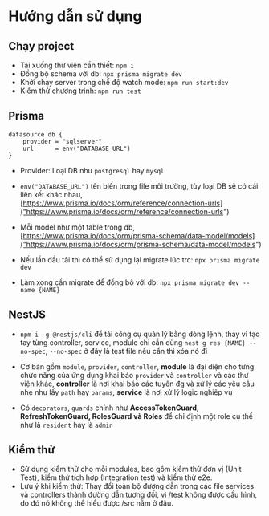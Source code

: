 # Hướng dẫn sử dụng

## Chạy project

- Tải xuống thư viện cần thiết: `npm i`
- Đồng bộ schema với db: `npx prisma migrate dev`
- Khởi chạy server trong chế độ watch mode: `npm run start:dev`
- Kiểm thử chương trình: `npm run test`

## Prisma

```
datasource db {
    provider = "sqlserver"
    url      = env("DATABASE_URL")
}
```

- Provider: Loại DB như `postgresql` hay `mysql`
- `env("DATABASE_URL")` tên biến trong file môi trường, tùy loại DB sẽ có cái liên kết khác nhau, [https://www.prisma.io/docs/orm/reference/connection-urls]("https://www.prisma.io/docs/orm/reference/connection-urls")

- Mỗi model như một table trong db, [https://www.prisma.io/docs/orm/prisma-schema/data-model/models]("https://www.prisma.io/docs/orm/prisma-schema/data-model/models")

- Nếu lần đầu tải thì có thể sử dụng lại migrate lúc trc: `npx prisma migrate dev`
- Làm xong cần migrate để đồng bộ với db: `npx prisma migrate dev --name {NAME}`

## NestJS

- `npm i -g @nestjs/cli` để tải công cụ quản lý bằng dòng lệnh, thay vì tạo tay từng controller, service, module chỉ cần dùng `nest g res {NAME} --no-spec`, `--no-spec` ở đây là test file nếu cần thì xóa nó đi

- Cơ bản gồm `module`, `provider`, `controller`, **module** là đại diện cho từng chức năng của ứng dụng khai báo `provider` và `controller` và các thư viện khác, **controller** là nơi khai báo các tuyến đg và xử lý các yêu cầu nhẹ như lấy `path` hay `params`, **service** là nơi xử lý logic nghiệp vụ
- Có `decorators`, `guards` chính như **AccessTokenGuard, RefreshTokenGuard, RolesGuard và Roles** để chỉ định một role cụ thể như là `resident` hay là `admin`

## Kiểm thử

- Sử dụng kiểm thử cho mỗi modules, bao gồm kiểm thử đơn vị (Unit Test), kiểm thử tích hợp (Integration test) và kiểm thử e2e.
- Lưu ý khi kiểm thử: Thay đổi toàn bộ đường dẫn trong các file services và controllers thành đường dẫn tương đối, vì /test không được cấu hình, do đó nó không thể hiểu được /src nằm ở đâu.
